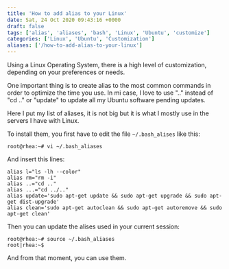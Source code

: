 ```yaml
---
title: 'How to add alias to your Linux'
date: Sat, 24 Oct 2020 09:43:16 +0000
draft: false
tags: ['alias', 'aliases', 'bash', 'Linux', 'Ubuntu', 'customize']
categories: ['Linux', 'Ubuntu', 'Customization']
aliases: ['/how-to-add-alias-to-your-linux']
---
```


Using a Linux Operating System, there is a high level of customization, depending on your preferences or needs.

One important thing is to create alias to the most common commands in order to optimize the time you use. In mi case, I love to use ".." instead of "cd .." or "update" to update all my Ubuntu software pending updates.

Here I put my list of aliases, it is not big but it is what I mostly use in the servers I have with Linux.

To install them, you first have to edit the file `~/.bash_alises` like this:

    root@rhea:~# vi ~/.bash_aliases

And insert this lines:

```
alias l="ls -lh --color"
alias rm="rm -i"
alias ..="cd .."
alias ...="cd ../.."
alias update='sudo apt-get update && sudo apt-get upgrade && sudo apt-get dist-upgrade'
alias clean='sudo apt-get autoclean && sudo apt-get autoremove && sudo apt-get clean'
```

Then you can update the alises used in your current session:

```
root@rhea:~# source ~/.bash_aliases
root|rhea:~$
```

And from that moment, you can use them.
